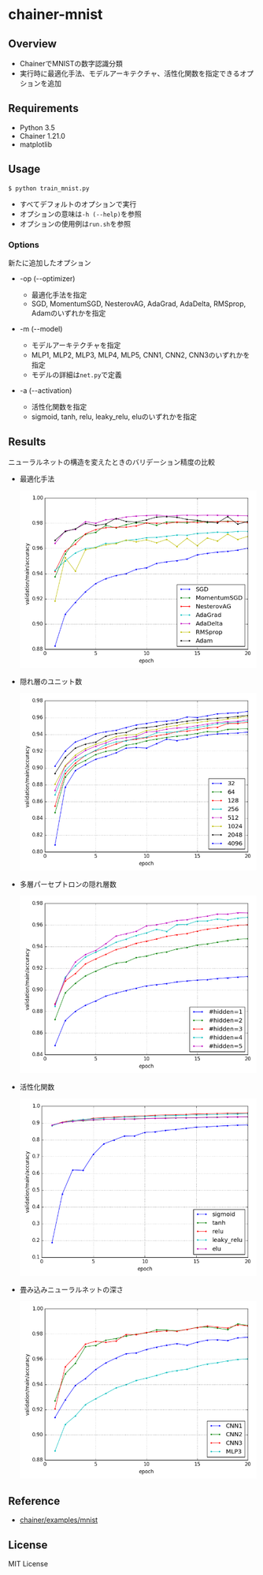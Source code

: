 # chainer-mnist

## Overview

- ChainerでMNISTの数字認識分類
- 実行時に最適化手法、モデルアーキテクチャ、活性化関数を指定できるオプションを追加

## Requirements

- Python 3.5
- Chainer 1.21.0
- matplotlib

## Usage

```
$ python train_mnist.py
```

- すべてデフォルトのオプションで実行
- オプションの意味は`-h (--help)`を参照
- オプションの使用例は`run.sh`を参照

### Options

新たに追加したオプション

- -op (--optimizer)

  - 最適化手法を指定
  - SGD, MomentumSGD, NesterovAG, AdaGrad, AdaDelta, RMSprop, Adamのいずれかを指定

- -m (--model)

  - モデルアーキテクチャを指定
  - MLP1, MLP2, MLP3, MLP4, MLP5, CNN1, CNN2, CNN3のいずれかを指定
  - モデルの詳細は`net.py`で定義

- -a (--activation)

  - 活性化関数を指定
  - sigmoid, tanh, relu, leaky_relu, eluのいずれかを指定

## Results

ニューラルネットの構造を変えたときのバリデーション精度の比較

- 最適化手法

  ![optimizers](plot/optimizers/opt_val_acc.png)

- 隠れ層のユニット数

  ![unit](plot/unit/unit_val_acc.png)

- 多層パーセプトロンの隠れ層数

  ![mlp](plot/mlp/mlp_val_acc.png)

- 活性化関数

  ![act](plot/act/act_val_acc.png)

- 畳み込みニューラルネットの深さ

  ![cnn](plot/cnn/cnn_val_acc.png)

## Reference

- [chainer/examples/mnist](https://github.com/pfnet/chainer/tree/master/examples/mnist)

## License

MIT License
